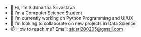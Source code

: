 - 👋 Hi, I’m Siddhartha Srivastava
- 👀 I’m a Computer Science Student
- 🌱 I’m currently working on Python Programming and UI/UX
- 💞️ I’m looking to collaborate on new projects in Data Science 
- 📫 How to reach me?  Email: sidsri200205@gmail.com

<!---
sidthecoder2/sidthecoder2 is a ✨ special ✨ repository because its `README.md` (this file) appears on your GitHub profile.
You can click the Preview link to take a look at your changes.
--->
